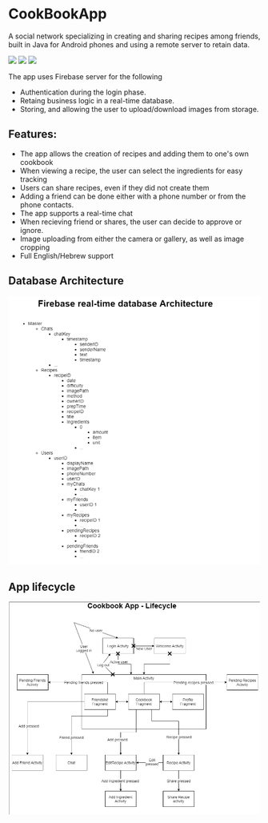 # CookBookApp

A social network specializing in creating and sharing recipes among friends, built in Java for Android phones and using a remote server to retain data.

<img src="https://github.com/Dreamest/CookBookApp/blob/master/Images/Login.gif" height="600" /> <img src="https://github.com/Dreamest/CookBookApp/blob/master/Images/Add%20recipe.gif" height="600" /> <img src="https://github.com/Dreamest/CookBookApp/blob/master/Images/Chat.gif" height="600" /> 

The app uses Firebase server for the following
- Authentication during the login phase.
- Retaing business logic in a real-time database.
- Storing, and allowing the user to upload/download images from storage.

## Features:
- The app allows the creation of recipes and adding them to one's own cookbook
- When viewing a recipe, the user can select the ingredients for easy tracking
- Users can share recipes, even if they did not create them
- Adding a friend can be done either with a phone number or from the phone contacts.
- The app supports a real-time chat
- When recieving friend or shares, the user can decide to approve or ignore.
- Image uploading from either the camera or gallery, as well as image cropping
- Full English/Hebrew support

## Database Architecture
![Database Architecture](https://github.com/Dreamest/CookBookApp/blob/master/Images/firebase%20database%20architecture.png?raw=true)

## App lifecycle
![Lifecycle](https://github.com/Dreamest/CookBookApp/blob/master/Images/lifecycle.png?raw=true)






